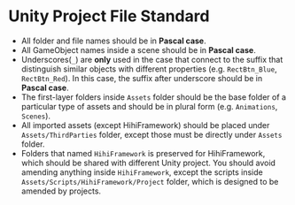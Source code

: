# Unity Project File Standard

- All folder and file names should be in **Pascal case**.
- All GameObject names inside a scene should be in **Pascal case**.
- Underscores(`_`) are **only** used in the case that connect to the suffix that distinguish similar objects with different properties (e.g. `RectBtn_Blue`, `RectBtn_Red`). In this case, the suffix after underscore should be in **Pascal case**.
- The first-layer folders inside `Assets` folder should be the base folder of a particular type of assets and should be in plural form (e.g. `Animations`, `Scenes`).
- All imported assets (except HihiFramework) should be placed under `Assets/ThirdParties` folder, except those must be directly under `Assets` folder.
- Folders that named `HihiFramework` is preserved for HihiFramework, which should be shared with different Unity project. You should avoid amending anything inside `HihiFramework`, except the scripts inside `Assets/Scripts/HihiFramework/Project` folder, which is designed to be amended by projects.